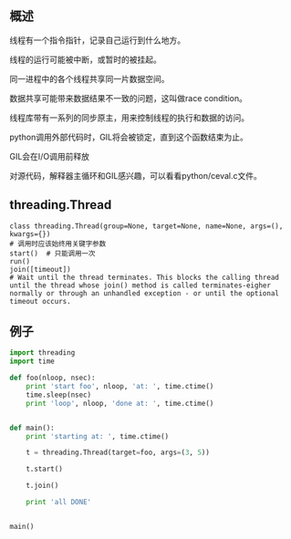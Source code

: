 ## 概述

线程有一个指令指针，记录自己运行到什么地方。

线程的运行可能被中断，或暂时的被挂起。

同一进程中的各个线程共享同一片数据空间。

数据共享可能带来数据结果不一致的问题，这叫做race condition。

线程库带有一系列的同步原主，用来控制线程的执行和数据的访问。

python调用外部代码时，GIL将会被锁定，直到这个函数结束为止。

GIL会在I/O调用前释放

对源代码，解释器主循环和GIL感兴趣，可以看看python/ceval.c文件。

## threading.Thread

```
class threading.Thread(group=None, target=None, name=None, args=(), kwargs={})
# 调用时应该始终用关键字参数
start()  # 只能调用一次
run()
join([timeout])
# Wait until the thread terminates. This blocks the calling thread until the thread whose join() method is called terminates-eigher normally or through an unhandled exception - or until the optional timeout occurs.
```

## 例子

```python
import threading
import time

def foo(nloop, nsec):
    print 'start foo', nloop, 'at: ', time.ctime()
    time.sleep(nsec)
    print 'loop', nloop, 'done at: ', time.ctime()


def main():
    print 'starting at: ', time.ctime()

    t = threading.Thread(target=foo, args=(3, 5))

    t.start()

    t.join()

    print 'all DONE'


main()

```


